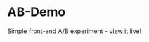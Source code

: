 # AB-Demo
Simple front-end A/B experiment - [view it live!](https://jesseotradovec.github.io/AB-Demo/)
